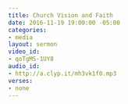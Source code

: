 ```yaml
---
title: Church Vision and Faith
date: 2016-11-19 19:00:00 -05:00
categories:
- media
layout: sermon
video_id:
- qoTgMS-1UY8
audio_id:
- http://a.clyp.it/mh3vk1f0.mp3
verses:
- none
---
```


